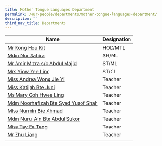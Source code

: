 ```yaml
---
title: Mother Tongue Languages Department
permalink: /our-people/departments/mother-tongue-languages-department/
description: ""
third_nav_title: Departments
---
```

| Name| Designation |
| -------- | -------- |
|[Mr Kong Hou Kit](mailto:kong_hou_kit@schools.gov.sg)|HOD/MTL
|[Mdm Nur Sahira](mailto:nur_sahira_ramlee@schools.gov.sg)|SH/ML
|[Mr Amir Mizra s/o Abdul Majid](mailto:amir_mizra_abdul_majid@schools.gov.sg)|ST/ML
|[Mrs Yiow Yee Ling](mailto:yap_yee_ling@schools.gov.sg)|ST/CL
|[Miss Andrea Wong Jie Yi](mailto:wong_jie_yi_andrea@schools.gov.sg)|Teacher
|[Miss Katijah Bte Juni](mailto:katijah_juni@schools.gov.sg)|Teacher
|[Ms Mary Goh Hwee Ling](mailto:goh_hwee_ling_mary@schools.gov.sg)|Teacher
|[Mdm Noorhafizah Bte Syed Yusof Shah](mailto:noorhafizah_syed_yusof_sha@schools.gov.sg)|Teacher
|[Miss Nurmin Bte Ahmad](mailto:nurmin_ahmad@schools.gov.sg)|Teacher
|[Mdm Nurul Ain Bte Abdul Sukor](mailto:nurul_ain_ab_sukor@schools.gov.sg)|Teacher
|[Miss Tay Ee Teng](mailto:tay_ee_teng@schools.gov.sg)|Teacher
|[Mr Zhu Liang](mailto:zhu_liang@schools.gov.sg)|Teacher
||